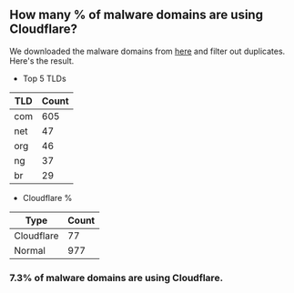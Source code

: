 ## How many % of malware domains are using Cloudflare?


We downloaded the malware domains from [here](https://urlhaus.abuse.ch) and filter out duplicates.
Here's the result.


[//]: # (start replacement)


- Top 5 TLDs

| TLD | Count |
| --- | --- |
| com | 605 |
| net | 47 |
| org | 46 |
| ng | 37 |
| br | 29 |


- Cloudflare %

| Type | Count |
| --- | --- |
| Cloudflare | 77 |
| Normal | 977 |


### 7.3% of malware domains are using Cloudflare.